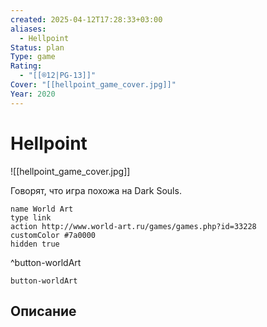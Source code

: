 ```yaml
---
created: 2025-04-12T17:28:33+03:00
aliases:
  - Hellpoint
Status: plan
Type: game
Rating:
  - "[[®️12|PG-13]]"
Cover: "[[hellpoint_game_cover.jpg]]"
Year: 2020
---
```


# Hellpoint

![[hellpoint_game_cover.jpg]]

Говорят, что игра похожа на Dark Souls.

```button
name World Art
type link
action http://www.world-art.ru/games/games.php?id=33228
customColor #7a0000
hidden true
```
^button-worldArt



`button-worldArt`

## Описание


